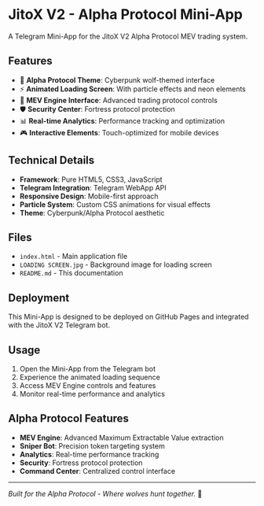 # JitoX V2 - Alpha Protocol Mini-App

A Telegram Mini-App for the JitoX V2 Alpha Protocol MEV trading system.

## Features

- 🐺 **Alpha Protocol Theme**: Cyberpunk wolf-themed interface
- ⚡ **Animated Loading Screen**: With particle effects and neon elements
- 🎯 **MEV Engine Interface**: Advanced trading protocol controls
- 🛡️ **Security Center**: Fortress protocol protection
- 📊 **Real-time Analytics**: Performance tracking and optimization
- 🎮 **Interactive Elements**: Touch-optimized for mobile devices

## Technical Details

- **Framework**: Pure HTML5, CSS3, JavaScript
- **Telegram Integration**: Telegram WebApp API
- **Responsive Design**: Mobile-first approach
- **Particle System**: Custom CSS animations for visual effects
- **Theme**: Cyberpunk/Alpha Protocol aesthetic

## Files

- `index.html` - Main application file
- `LOADING SCREEN.jpg` - Background image for loading screen
- `README.md` - This documentation

## Deployment

This Mini-App is designed to be deployed on GitHub Pages and integrated with the JitoX V2 Telegram bot.

## Usage

1. Open the Mini-App from the Telegram bot
2. Experience the animated loading sequence
3. Access MEV Engine controls and features
4. Monitor real-time performance and analytics

## Alpha Protocol Features

- **MEV Engine**: Advanced Maximum Extractable Value extraction
- **Sniper Bot**: Precision token targeting system
- **Analytics**: Real-time performance tracking
- **Security**: Fortress protocol protection
- **Command Center**: Centralized control interface

---

*Built for the Alpha Protocol - Where wolves hunt together.* 🐺
